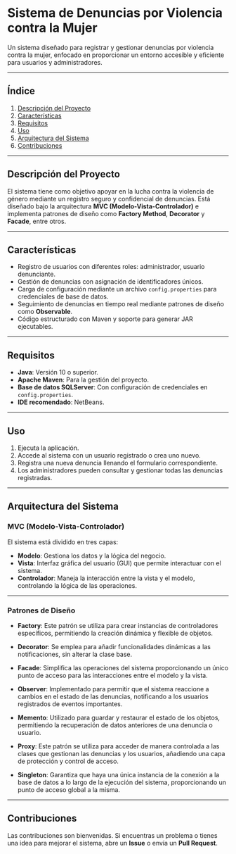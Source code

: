 # **Sistema de Denuncias por Violencia contra la Mujer**
Un sistema diseñado para registrar y gestionar denuncias por violencia contra la mujer, enfocado en proporcionar un entorno accesible y eficiente para usuarios y administradores.

---
## **Índice**
1. [Descripción del Proyecto](#descripción-del-proyecto)
2. [Características](#características)
3. [Requisitos](#requisitos)
4. [Uso](#uso)
5. [Arquitectura del Sistema](#arquitectura-del-sistema)
6. [Contribuciones](#contribuciones)


---

## **Descripción del Proyecto**
El sistema tiene como objetivo apoyar en la lucha contra la violencia de género mediante un registro seguro y confidencial de denuncias. Está diseñado bajo la arquitectura **MVC (Modelo-Vista-Controlador)** e implementa patrones de diseño como **Factory Method**, **Decorator** y **Facade**, entre otros.

---

## **Características**
- Registro de usuarios con diferentes roles: administrador, usuario denunciante.
- Gestión de denuncias con asignación de identificadores únicos.
- Carga de configuración mediante un archivo `config.properties` para credenciales de base de datos.
- Seguimiento de denuncias en tiempo real mediante patrones de diseño como **Observable**.
- Código estructurado con Maven y soporte para generar JAR ejecutables.

---

## **Requisitos**
- **Java**: Versión 10 o superior.
- **Apache Maven**: Para la gestión del proyecto.
- **Base de datos SQLServer**: Con configuración de credenciales en `config.properties`.
- **IDE recomendado**: NetBeans.

---

## **Uso**
1. Ejecuta la aplicación.
2. Accede al sistema con un usuario registrado o crea uno nuevo.
3. Registra una nueva denuncia llenando el formulario correspondiente.
4. Los administradores pueden consultar y gestionar todas las denuncias registradas.

---

## **Arquitectura del Sistema**
### MVC (Modelo-Vista-Controlador)
El sistema está dividido en tres capas:

- **Modelo**: Gestiona los datos y la lógica del negocio.
- **Vista**: Interfaz gráfica del usuario (GUI) que permite interactuar con el sistema.
- **Controlador**: Maneja la interacción entre la vista y el modelo, controlando la lógica de las operaciones.

---

### Patrones de Diseño

- **Factory**: Este patrón se utiliza para crear instancias de controladores específicos, permitiendo la creación dinámica y flexible de objetos.

- **Decorator**: Se emplea para añadir funcionalidades dinámicas a las notificaciones, sin alterar la clase base.

- **Facade**: Simplifica las operaciones del sistema proporcionando un único punto de acceso para las interacciones entre el modelo y la vista.

- **Observer**: Implementado para permitir que el sistema reaccione a cambios en el estado de las denuncias, notificando a los usuarios registrados de eventos importantes.

- **Memento**: Utilizado para guardar y restaurar el estado de los objetos, permitiendo la recuperación de datos anteriores de una denuncia o usuario.

- **Proxy**: Este patrón se utiliza para acceder de manera controlada a las clases que gestionan las denuncias y los usuarios, añadiendo una capa de protección y control de acceso.

- **Singleton**: Garantiza que haya una única instancia de la conexión a la base de datos a lo largo de la ejecución del sistema, proporcionando un punto de acceso global a la misma.

---

## Contribuciones

Las contribuciones son bienvenidas. Si encuentras un problema o tienes una idea para mejorar el sistema, abre un **Issue** o envía un **Pull Request**.

